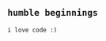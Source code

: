 ## `humble beginnings`

<!-- GitHub BIO Inspired by https://github.com/DamianOdendaal -->

```
i love code :)
```
